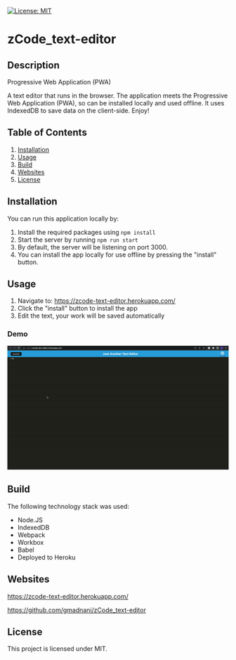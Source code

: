[![License: MIT](https://img.shields.io/badge/License-MIT-yellow.svg)](https://opensource.org/licenses/MIT)

# zCode_text-editor

## Description

Progressive Web Application (PWA)

A text editor that runs in the browser. The application meets the Progressive Web Application (PWA), so can be installed locally and used offline.
It uses IndexedDB to save data on the client-side. Enjoy!

## Table of Contents

1. [Installation](#installation)
2. [Usage](#usage)
3. [Build](#build)
4. [Websites](#websites)
5. [License](#license)

## Installation

You can run this application locally by:

1. Install the required packages using `npm install`
2. Start the server by running `npm run start`
3. By default, the server will be listening on port 3000.
4. You can install the app locally for use offline by pressing the "install" button.

## Usage

1. Navigate to: https://zcode-text-editor.herokuapp.com/
2. Click the "install" button to install the app
3. Edit the text, your work will be saved automatically

### Demo

![Animated screenshot of the application](demo.gif)

## Build

The following technology stack was used:

- Node.JS
- IndexedDB
- Webpack
- Workbox
- Babel
- Deployed to Heroku

## Websites

https://zcode-text-editor.herokuapp.com/

https://github.com/gmadnani/zCode_text-editor


## License

This project is licensed under MIT.